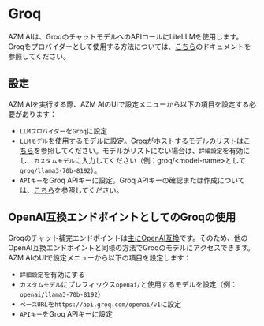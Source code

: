 # Groq

AZM AIは、GroqのチャットモデルへのAPIコールにLiteLLMを使用します。Groqをプロバイダーとして使用する方法については、[こちら](https://docs.litellm.ai/docs/providers/groq)のドキュメントを参照してください。

## 設定

AZM AIを実行する際、AZM AIのUIで設定メニューから以下の項目を設定する必要があります：

* `LLMプロバイダー`を`Groq`に設定
* `LLMモデル`を使用するモデルに設定。[Groqがホストするモデルのリストはこちら](https://console.groq.com/docs/models)を参照してください。モデルがリストにない場合は、`詳細設定`を有効にし、`カスタムモデル`に入力してください（例：groq/&lt;model-name&gt;として`groq/llama3-70b-8192`）。
* `APIキー`をGroq APIキーに設定。Groq APIキーの確認または作成については、[こちら](https://console.groq.com/keys)を参照してください。

## OpenAI互換エンドポイントとしてのGroqの使用

Groqのチャット補完エンドポイントは[主にOpenAI互換](https://console.groq.com/docs/openai)です。そのため、他のOpenAI互換エンドポイントと同様の方法でGroqのモデルにアクセスできます。AZM AIのUIで設定メニューから以下の項目を設定します：

* `詳細設定`を有効にする
* `カスタムモデル`にプレフィックス`openai/`と使用するモデルを設定（例：`openai/llama3-70b-8192`）
* `ベースURL`を`https://api.groq.com/openai/v1`に設定
* `APIキー`をGroq APIキーに設定
